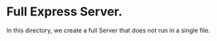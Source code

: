 # Full Express Server.

In this directory, we create a full Server
that does not run in a single file.
